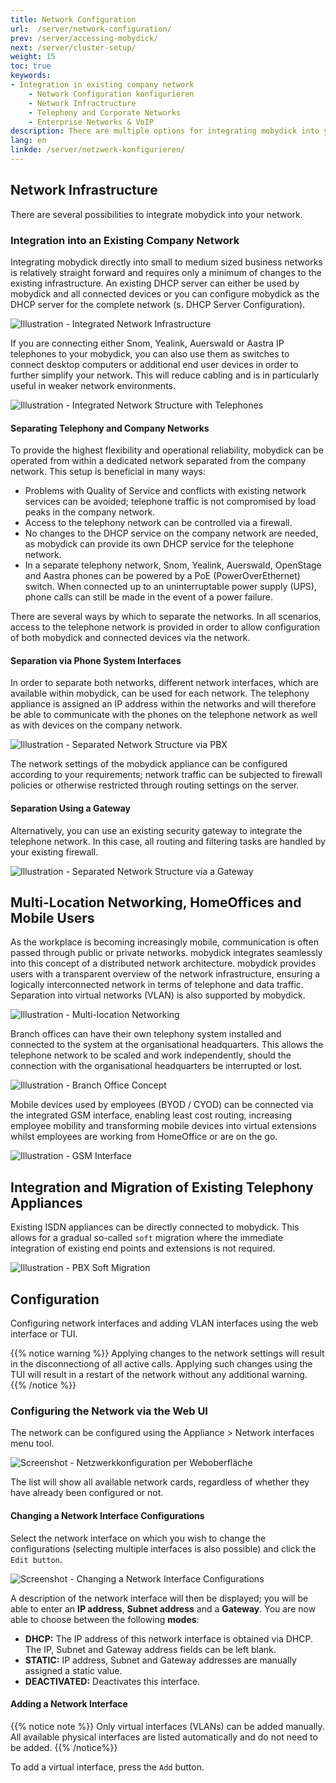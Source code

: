 ```yaml
---
title: Network Configuration
url:  /server/network-configuration/
prev: /server/accessing-mobydick/
next: /server/cluster-setup/
weight: 15
toc: true
keywords:
- Integration in existing company network
    - Network Configuration konfigurieren
    - Network Infractructure
    - Telephony and Corporate Networks
    - Enterprise Networks & VoIP
description: There are multiple options for integrating mobydick into your network.
lang: en
linkde: /server/netzwerk-konfigurieren/
---
```


## Network Infrastructure
There are several possibilities to integrate mobydick into your network.


### Integration into an Existing Company Network
Integrating mobydick directly into small to medium sized business networks is relatively straight forward and requires only a minimum of changes to the existing infrastructure. An existing DHCP server can either be used by mobydick and all connected devices or you can configure mobydick as the DHCP server for the complete network (s. DHCP Server Configuration).

![Illustration - Integrated Network Infrastructure](../../images/integrated_networkstructure.png "Integration in Existing Network")

If you are connecting either Snom, Yealink, Auerswald or Aastra IP telephones to your mobydick, you can also use them as switches to connect desktop computers or additional end user devices in order to further simplify your network. This will reduce cabling and is in particularly useful in weaker network environments.

![Illustration - Integrated Network Structure with Telephones](../../images/integrated_networkstructure_snom.png "Using the Telephony Switch")


#### Separating Telephony and Company Networks

To provide the highest flexibility and operational reliability, mobydick can be operated from within a dedicated network separated from the company network. This setup is beneficial in many ways:

* Problems with Quality of Service and conflicts with existing network services can be avoided; telephone traffic is not compromised by load peaks in the company network.
* Access to the telephony network can be controlled via a firewall.
* No changes to the DHCP service on the company network are needed, as mobydick can provide its own DHCP service for the telephone network.
* In a separate telephony network, Snom, Yealink, Auerswald, OpenStage and Aastra phones can be powered by a PoE (PowerOverEthernet) switch. When connected up to an uninterruptable power supply (UPS), phone calls can still be made in the event of a power failure.

There are several ways by which to separate the networks. In all scenarios, access to the telephone network is provided in order to allow configuration of both mobydick and connected devices via the network.

#### Separation via Phone System Interfaces
In order to separate both networks, different network interfaces, which are available within mobydick, can be used for each network. The telephony appliance is assigned an IP address within the networks and will therefore be able to communicate with the phones on the telephone network as well as with devices on the company network.

![Illustration - Separated Network Structure via PBX](../../images/separated_network_structure_via_pbx.png "Separated Network Structure via PBX")

The network settings of the mobydick appliance can be configured according to your requirements; network traffic can be subjected to firewall policies or otherwise restricted through routing settings on the server.

#### Separation Using a Gateway
Alternatively, you can use an existing security gateway to integrate the telephone network. In this case, all routing and filtering tasks are handled by your existing firewall.

![Illustration - Separated Network Structure via a Gateway](../../images/separated_network_structure_via_gateway.png "Separation via a Gateway")

## Multi-Location Networking, HomeOffices and Mobile Users
As the workplace is becoming increasingly mobile, communication is often passed through public or private networks. mobydick integrates seamlessly into this concept of a distributed network architecture. mobydick provides users with a transparent overview of the network infrastructure, ensuring a logically interconnected network in terms of telephone and data traffic. Separation into virtual networks (VLAN) is also supported by mobydick.

![Illustration - Multi-location Networking](../../images/distributed_networkstructure_homeoffice.png "Multi-Location Networking, HomeOffices and Mobile Users")

Branch offices can have their own telephony system installed and connected to the system at the organisational headquarters. This allows the telephone network to be scaled and work independently, should the connection with the organisational headquarters be interrupted or lost.

![Illustration - Branch Office Concept](../../images/distributed_networkstructure.png "Separated Branch Offices with separate mobydick PBXs")

Mobile devices used by employees (BYOD / CYOD) can be connected via the integrated GSM interface, enabling least cost routing, increasing employee mobility and transforming mobile devices into virtual extensions whilst employees are working from HomeOffice or are on the go.

![Illustration - GSM Interface](../../images/distributed_networkstructure_gsm.png "Mobile Device Integration per GSM Gateway")

## Integration and Migration of Existing Telephony Appliances
Existing ISDN appliances can be directly connected to mobydick. This allows for a gradual so-called `soft` migration where the immediate integration of existing end points and extensions is not required.

![Illustration - PBX Soft Migration](../../images/integration_existing_pbx.png "Integration and Migration of Existing Phone System")

## Configuration

Configuring network interfaces and adding VLAN interfaces using the web interface or TUI.

{{% notice warning %}}
Applying changes to the network settings will result in the disconnectiong of all active calls. Applying such changes using the TUI will result in a restart of the network without any additional warning.
{{% /notice %}}

### Configuring the Network via the Web UI

The network can be configured using the Appliance > Network interfaces menu tool.

![Screenshot - Netzwerkkonfiguration per Weboberfläche](../../images/network_interfaces.png "Netzwerkkonfiguration per Weboberfläche")

The list will show all available network cards, regardless of whether they have already been configured or not.

#### Changing a Network Interface Configurations

Select the network interface on which you wish to change the configurations (selecting multiple interfaces is also possible) and click the `Edit button`.

![Screenshot - Changing a Network Interface Configurations](../../images/network_interface_edit.png "Changing a Network Interface Configurations")

A description of the network interface will then be displayed; you will be able to enter an **IP address**, **Subnet address** and a **Gateway**. You are now able to choose between the following **modes**:

* **DHCP:** The IP address of this network interface is obtained via DHCP. The IP, Subnet and Gateway address fields can be left blank.
* **STATIC:**  IP address, Subnet and Gateway addresses are manually assigned a static value.
* **DEACTIVATED:** Deactivates this interface.

#### Adding a Network Interface

{{% notice note %}}
Only virtual interfaces (VLANs) can be added manually. All available physical interfaces are listed automatically and do not need to be added.
{{% /notice%}}

To add a virtual interface, press the `Add` button.
